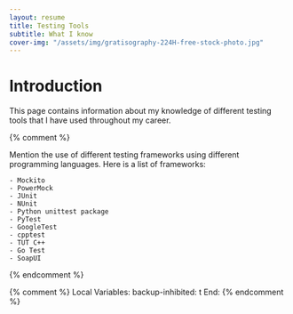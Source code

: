 ```yaml
---
layout: resume
title: Testing Tools
subtitle: What I know
cover-img: "/assets/img/gratisography-224H-free-stock-photo.jpg"
---
```


# Introduction

This page contains information about my knowledge of different testing tools that I have used throughout my career.

{% comment %}

Mention the use of different testing frameworks using different programming languages.  Here is a list of frameworks:

	- Mockito
	- PowerMock
	- JUnit
	- NUnit
	- Python unittest package
	- PyTest
	- GoogleTest
	- cpptest
	- TUT C++
	- Go Test
	- SoapUI

{% endcomment %}

{% comment %}
Local Variables:
backup-inhibited: t
End:
{% endcomment %}
